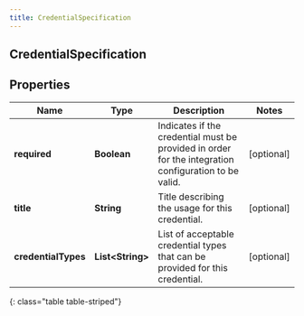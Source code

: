 ```yaml
---
title: CredentialSpecification
---
```

## CredentialSpecification


## Properties

| Name | Type | Description | Notes |
| ------------ | ------------- | ------------- | ------------- |
| **required** | **Boolean** | Indicates if the credential must be provided in order for the integration configuration to be valid. |  [optional] |
| **title** | **String** | Title describing the usage for this credential. |  [optional] |
| **credentialTypes** | **List&lt;String&gt;** | List of acceptable credential types that can be provided for this credential. |  [optional] |
{: class="table table-striped"}



